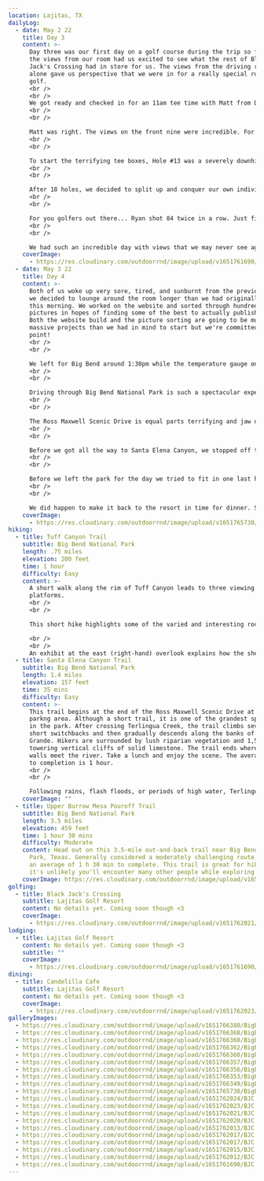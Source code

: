```yaml
---
location: Lajitas, TX
dailyLog:
  - date: May 2 22
    title: Day 3
    content: >-
      Day three was our first day on a golf course during the trip so far and
      the views from our room had us excited to see what the rest of Black
      Jack's Crossing had in store for us. The views from the driving range
      alone gave us perspective that we were in for a really special round of
      golf.
      <br />
      <br />
      We got ready and checked in for an 11am tee time with Matt from Dallas, the course's head professional. He told us the front nine goes straight out into the canyon with some really amazing views, but save our photography skills for the back nine. He also recommended that we drive up to the back tee boxes on holes 13, 14 and 15 to see the views.
      <br />
      <br />

      Matt was right. The views on the front nine were incredible. For any other golf course that would have been enough and every golfer would have been amazed, but this isn't just any golf course. We took Matt's advice and drove the treacherous cart paths up to the back tee boxes on every hole on the back nine. We're not sure there are words to fit the description of the views. Equal parts terrifying and awe inspiring is the best we can come up with for now. The pictures definitely don't do the course justice but we hope you like them just the same.
      <br />
      <br />

      To start the terrifying tee boxes, Hole #13 was a severely downhill par 3 with the green sitting what seemed like several hundred feet below us. Ryan hit a tee shot and walked off saying his heart was racing and adrenaline was pumping like he had just been in a boxing match. #14 and #15 gave you views of the Rio Grande river and the border of Mexico. Several people told us you could hit a golf ball into Mexico from #15 tee box. We opted to save the golf ball but the views definitely could not be beat.
      <br />
      <br />

      After 18 holes, we decided to split up and conquer our own individual passions. One of us stayed on the golf course and played another 18 holes 🏌🏼‍♂️ while the other went back to the room and worked on this website. We imagine you can guess who did what. 💁‍♀️
      <br />
      <br />

      For you golfers out there... Ryan shot 84 twice in a row. Just finishing 36 holes in one day in the desert with temps hovering around 100 is a feat. The second time around the front nine he shot 38 with a birdie and a double bogey. Pretty amazing stuff.
      <br />
      <br />

      We had such an incredible day with views that we may never see again on a golf course that might be one of the best on the planet as far as we're concerned. We both loaded up on the aloe and lotion after a long day in the sun. Next up... a day back in Big Bend National Park! ✌🏼
    coverImage:
      - https://res.cloudinary.com/outdoorrnd/image/upload/v1651761690/BJC.1_ixmt60.jpg
  - date: May 3 22
    title: Day 4
    content: >-
      Both of us woke up very sore, tired, and sunburnt from the previous day so
      we decided to lounge around the room longer than we had originally planned
      this morning. We worked on the website and sorted through hundreds of
      pictures in hopes of finding some of the best to actually publish here.
      Both the website build and the picture sorting are going to be much more
      massive projects than we had in mind to start but we're committed at this
      point!
      <br />
      <br />

      We left for Big Bend around 1:30pm while the temperature gauge on the Rav4 fluctuated between 99 and 103 along the way. Yep, we're definitely in the desert. 🌵
      <br />
      <br />

      Driving through Big Bend National Park is such a spectacular experience! We entered the west side of the park this time and decided to immediately turn onto the very popular Ross Maxwell Scenic Drive. We took the drive the full 24 miles down to the Santa Elena Canyon. Both the drive and the canyon are traditionally immersive Big Bend experiences.
      <br />
      <br />

      The Ross Maxwell Scenic Drive is equal parts terrifying and jaw dropping. The Santa Elena Canyon Trail is a bit of both as well and definitely our favorite hike on the trip to date. There will be lots of pictures of Santa Elena Canyon, the trail, and a couple of us on a cliffside overlooking the Rio Grande river in the gallery!
      <br />
      <br />

      Before we got all the way to Santa Elena Canyon, we stopped off to do a short hike at Tuff Canyon. We put our brave pants on and hiked down a narrow cliff trail (that we found out later wasn't actually the trail) to the edge of the cliff overlooking the canyon. This was an exhilarating experience to say the least! We then hiked down the ACTUAL trail into the canyon and back out. It was a great way to get the blood flowing for the rest of the day.
      <br />
      <br />

      Before we left the park for the day we tried to fit in one last hike at the Upper Burro Mesa Pouroff Trail. First, we were both exhausted and cramping. Second, we weren't *really* aware there would be bouldering involved. Third, we were definitely not aware that we would be slogging through another sand/gravel canyon for over a mile one way. Finally, if we didn't make it back to the resort by 8:30pm at the latest we wouldn't get to eat dinner that night (more on that in the Lajitas Golf Resort Restaurant review...). So, we decided to turn around about halfway through the hike and really had to push ourselves to get back up the canyon to the car. Our legs were cramping so bad the whole way out that we weren't sure we were going to make it. We also lost the trail for a split second and got to feel the dread of being "lost in the wilderness." Luckily it was an actual second and we found the trail again. No harm done.
      <br />
      <br />

      We did happen to make it back to the resort in time for dinner. Some fajitas and chicken fried steak helped ease the pain in our bodies and replenish all the calories we burned that day (and more). It was going to be easy to sleep this evening and we're excited to head up to Carlsbad in the morning! 👫
    coverImage:
      - https://res.cloudinary.com/outdoorrnd/image/upload/v1651765730/BigBend.1_tnoeo7.jpg
hiking:
  - title: Tuff Canyon Trail
    subtitle: Big Bend National Park
    length: .75 miles
    elevation: 200 feet
    time: 1 hour
    difficulty: Easy
    content: >-
      A short walk along the rim of Tuff Canyon leads to three viewing
      platforms. 
      <br />
      <br />

      This short hike highlights some of the varied and interesting rock formations that can be found in Big Bend. Start off near the waypoint marked "Trailhead" and follow the path of the trail towards the southwest. Off in the distance sits Castellan Mountain, which dominates the sky in this part of the park. 

      <br />
      <br />
      An exhibit at the east (right-hand) overlook explains how the sheer walls of the canyon were formed. The trail between the overlooks is rock and gravel, with some steps near the western viewing platforms.
  - title: Santa Elena Canyon Trail
    subtitle: Big Bend National Park
    length: 1.4 miles
    elevation: 157 feet
    time: 35 mins
    difficulty: Easy
    content: >-
      This trail begins at the end of the Ross Maxwell Scenic Drive at a paved
      parkng area. Although a short trail, it is one of the grandest spectacles
      in the park. After crossing Terlingua Creek, the trail climbs several
      short switchbacks and then gradually descends along the banks of the Rio
      Grande. Hikers are surrounded by lush riparian vegetation and 1,500-foot
      towering vertical cliffs of solid limestone. The trail ends where canyon
      walls meet the river. Take a lunch and enjoy the scene. The average time
      to completion is 1 hour.
      <br />
      <br />

      Following rains, flash floods, or periods of high water, Terlingua creek can be impassable, effectively closing the trail.
    coverImage: ""
  - title: Upper Burrow Mesa Pouroff Trail
    subtitle: Big Bend National Park
    length: 3.5 miles
    elevation: 459 feet
    time: 1 hour 30 mins
    difficulty: Moderate
    content: Head out on this 3.5-mile out-and-back trail near Big Bend National
      Park, Texas. Generally considered a moderately challenging route, it takes
      an average of 1 h 30 min to complete. This trail is great for hiking, and
      it's unlikely you'll encounter many other people while exploring.
    coverImage: https://res.cloudinary.com/outdoorrnd/image/upload/v1651762024/BJC.8_thn1ph.jpg
golfing:
  - title: Black Jack's Crossing
    subtitle: Lajitas Golf Resort
    content: No details yet. Coming soon though <3
    coverImage:
      - https://res.cloudinary.com/outdoorrnd/image/upload/v1651762021/BJC.9_sj6zzm.jpg
lodging:
  - title: Lajitas Golf Resort
    content: No details yet. Coming soon though <3
    subtitle: ""
    coverImage:
      - https://res.cloudinary.com/outdoorrnd/image/upload/v1651761690/BJC.1_ixmt60.jpg
dining:
  - title: Candelilla Cafe
    subtitle: Lajitas Golf Resort
    content: No details yet. Coming soon though <3
    coverImage:
      - https://res.cloudinary.com/outdoorrnd/image/upload/v1651762023/BJC.10_zljhre.jpg
galleryImages:
  - https://res.cloudinary.com/outdoorrnd/image/upload/v1651766380/BigBend.7_w3rkny.jpg
  - https://res.cloudinary.com/outdoorrnd/image/upload/v1651766368/BigBend.4_cgbbvb.jpg
  - https://res.cloudinary.com/outdoorrnd/image/upload/v1651766368/BigBend.3_c1c8qb.jpg
  - https://res.cloudinary.com/outdoorrnd/image/upload/v1651766362/BigBend.2_eyb5qw.jpg
  - https://res.cloudinary.com/outdoorrnd/image/upload/v1651766360/BigBend.10_cakn0n.jpg
  - https://res.cloudinary.com/outdoorrnd/image/upload/v1651766357/BigBend.5_s9nr4p.jpg
  - https://res.cloudinary.com/outdoorrnd/image/upload/v1651766356/BigBend.9_t7tscx.jpg
  - https://res.cloudinary.com/outdoorrnd/image/upload/v1651766353/BigBend.8_snoiss.jpg
  - https://res.cloudinary.com/outdoorrnd/image/upload/v1651766349/BigBend.6_lxk6df.jpg
  - https://res.cloudinary.com/outdoorrnd/image/upload/v1651765730/BigBend.1_tnoeo7.jpg
  - https://res.cloudinary.com/outdoorrnd/image/upload/v1651762024/BJC.8_thn1ph.jpg
  - https://res.cloudinary.com/outdoorrnd/image/upload/v1651762023/BJC.10_zljhre.jpg
  - https://res.cloudinary.com/outdoorrnd/image/upload/v1651762021/BJC.9_sj6zzm.jpg
  - https://res.cloudinary.com/outdoorrnd/image/upload/v1651762020/BJC.6_ifasp4.jpg
  - https://res.cloudinary.com/outdoorrnd/image/upload/v1651762013/BJC.3_z1pgsp.jpg
  - https://res.cloudinary.com/outdoorrnd/image/upload/v1651762017/BJC.4_lxzszb.jpg
  - https://res.cloudinary.com/outdoorrnd/image/upload/v1651762017/BJC.7_lzkdfy.jpg
  - https://res.cloudinary.com/outdoorrnd/image/upload/v1651762015/BJC.2_kr253b.jpg
  - https://res.cloudinary.com/outdoorrnd/image/upload/v1651762012/BJC.5_tjfqty.jpg
  - https://res.cloudinary.com/outdoorrnd/image/upload/v1651761690/BJC.1_ixmt60.jpg
---
```


